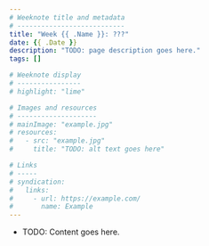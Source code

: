 ```yaml
---
# Weeknote title and metadata
# ---------------------------
title: "Week {{ .Name }}: ???"
date: {{ .Date }}
description: "TODO: page description goes here."
tags: []

# Weeknote display
# ----------------
# highlight: "lime"

# Images and resources
# --------------------
# mainImage: "example.jpg"
# resources:
#   - src: "example.jpg"
#     title: "TODO: alt text goes here"

# Links
# -----
# syndication:
#   links:
#     - url: https://example.com/
#       name: Example
---
```


  * TODO: Content goes here.
